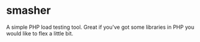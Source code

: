 smasher
=======

A simple PHP load testing tool. Great if you've got some libraries in PHP you would like to flex a little bit.